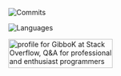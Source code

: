 ![Commits](https://github-readme-stats.vercel.app/api?username=gibbok&show_icons=true&count_private=true&include_all_commits=true&custom_title=github%20stats)

![Languages](https://github-readme-stats.vercel.app/api/top-langs/?username=gibbok&hide=shell&langs_count=10&layout=compact&custom_title=languages)

<a href="https://stackoverflow.com/users/379008/gibbok"><img src="https://stackoverflow.com/users/flair/379008.png" width="208" height="58" alt="profile for GibboK at Stack Overflow, Q&amp;A for professional and enthusiast programmers" title="profile for GibboK at Stack Overflow, Q&amp;A for professional and enthusiast programmers"></a>
